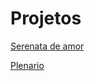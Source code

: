 # Projetos

[Serenata de amor](https://serenata.ai/)

[Plenario](https://github.com/plenario/plenario)
